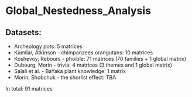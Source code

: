 # Global_Nestedness_Analysis

## Datasets:

- Archeology pots: 5 matrices
- Kamilar, Atkinson - chimpanzees orangutans: 10 matrices
- Koshevoy, Rebours - phoible: 71 matrices (70 families + 1 global matrix)
- Dubourg, Morin - trivia: 4 matrices (3 themes and 1 global matrix)
- Salali et al. - BaYaka plant knowledge: 1 matrix
- Morin, Shobchuk - the shorlist effect: TBA

In total: 91 matrices